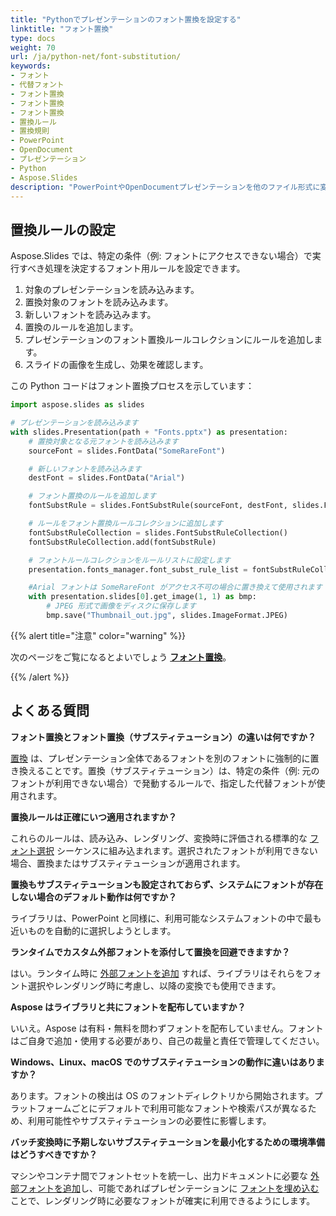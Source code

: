 ```yaml
---
title: "Pythonでプレゼンテーションのフォント置換を設定する"
linktitle: "フォント置換"
type: docs
weight: 70
url: /ja/python-net/font-substitution/
keywords:
- フォント
- 代替フォント
- フォント置換
- フォント置換
- フォント置換
- 置換ルール
- 置換規則
- PowerPoint
- OpenDocument
- プレゼンテーション
- Python
- Aspose.Slides
description: "PowerPointやOpenDocumentプレゼンテーションを他のファイル形式に変換する際、Aspose.Slides for Python via .NETで最適なフォント置換を有効にします。"
---
```


## **置換ルールの設定**

Aspose.Slides では、特定の条件（例: フォントにアクセスできない場合）で実行すべき処理を決定するフォント用ルールを設定できます。

1. 対象のプレゼンテーションを読み込みます。
2. 置換対象のフォントを読み込みます。
3. 新しいフォントを読み込みます。
4. 置換のルールを追加します。
5. プレゼンテーションのフォント置換ルールコレクションにルールを追加します。
6. スライドの画像を生成し、効果を確認します。

この Python コードはフォント置換プロセスを示しています：

```python
import aspose.slides as slides

# プレゼンテーションを読み込みます
with slides.Presentation(path + "Fonts.pptx") as presentation:
    # 置換対象となる元フォントを読み込みます
    sourceFont = slides.FontData("SomeRareFont")

    # 新しいフォントを読み込みます
    destFont = slides.FontData("Arial")

    # フォント置換のルールを追加します
    fontSubstRule = slides.FontSubstRule(sourceFont, destFont, slides.FontSubstCondition.WHEN_INACCESSIBLE)

    # ルールをフォント置換ルールコレクションに追加します
    fontSubstRuleCollection = slides.FontSubstRuleCollection()
    fontSubstRuleCollection.add(fontSubstRule)

    # フォントルールコレクションをルールリストに設定します
    presentation.fonts_manager.font_subst_rule_list = fontSubstRuleCollection

    #Arial フォントは SomeRareFont がアクセス不可の場合に置き換えて使用されます
    with presentation.slides[0].get_image(1, 1) as bmp:
        # JPEG 形式で画像をディスクに保存します
        bmp.save("Thumbnail_out.jpg", slides.ImageFormat.JPEG)
```

{{% alert title="注意" color="warning" %}} 

次のページをご覧になるとよいでしょう [**フォント置換**](/slides/ja/python-net/font-replacement/)。 

{{% /alert %}}

## **よくある質問**

**フォント置換とフォント置換（サブスティテューション）の違いは何ですか？**

[置換](/slides/ja/python-net/font-replacement/) は、プレゼンテーション全体であるフォントを別のフォントに強制的に置き換えることです。置換（サブスティテューション）は、特定の条件（例: 元のフォントが利用できない場合）で発動するルールで、指定した代替フォントが使用されます。

**置換ルールは正確にいつ適用されますか？**

これらのルールは、読み込み、レンダリング、変換時に評価される標準的な [フォント選択](/slides/ja/python-net/font-selection-sequence/) シーケンスに組み込まれます。選択されたフォントが利用できない場合、置換またはサブスティテューションが適用されます。

**置換もサブスティテューションも設定されておらず、システムにフォントが存在しない場合のデフォルト動作は何ですか？**

ライブラリは、PowerPoint と同様に、利用可能なシステムフォントの中で最も近いものを自動的に選択しようとします。

**ランタイムでカスタム外部フォントを添付して置換を回避できますか？**

はい。ランタイム時に [外部フォントを追加](/slides/ja/python-net/custom-font/) すれば、ライブラリはそれらをフォント選択やレンダリング時に考慮し、以降の変換でも使用できます。

**Aspose はライブラリと共にフォントを配布していますか？**

いいえ。Aspose は有料・無料を問わずフォントを配布していません。フォントはご自身で追加・使用する必要があり、自己の裁量と責任で管理してください。

**Windows、Linux、macOS でのサブスティテューションの動作に違いはありますか？**

あります。フォントの検出は OS のフォントディレクトリから開始されます。プラットフォームごとにデフォルトで利用可能なフォントや検索パスが異なるため、利用可能性やサブスティテューションの必要性に影響します。

**バッチ変換時に予期しないサブスティテューションを最小化するための環境準備はどうすべきですか？**

マシンやコンテナ間でフォントセットを統一し、出力ドキュメントに必要な [外部フォントを追加](/slides/ja/python-net/custom-font/)し、可能であればプレゼンテーションに [フォントを埋め込む](/slides/ja/python-net/embedded-font/)ことで、レンダリング時に必要なフォントが確実に利用できるようにします。